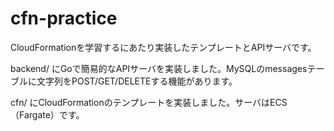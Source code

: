 # cfn-practice
CloudFormationを学習するにあたり実装したテンプレートとAPIサーバです。

backend/ にGoで簡易的なAPIサーバを実装しました。MySQLのmessagesテーブルに文字列をPOST/GET/DELETEする機能があります。

cfn/ にCloudFormationのテンプレートを実装しました。サーバはECS（Fargate）です。
